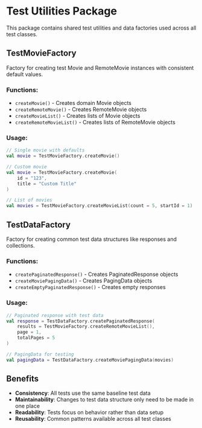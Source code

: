 # Test Utilities Package

This package contains shared test utilities and data factories used across all test classes.

## TestMovieFactory

Factory for creating test Movie and RemoteMovie instances with consistent default values.

### Functions:

- `createMovie()` - Creates domain Movie objects
- `createRemoteMovie()` - Creates RemoteMovie objects
- `createMovieList()` - Creates lists of Movie objects
- `createRemoteMovieList()` - Creates lists of RemoteMovie objects

### Usage:

```kotlin
// Single movie with defaults
val movie = TestMovieFactory.createMovie()

// Custom movie
val movie = TestMovieFactory.createMovie(
	id = "123",
	title = "Custom Title"
)

// List of movies
val movies = TestMovieFactory.createMovieList(count = 5, startId = 1)
```

## TestDataFactory

Factory for creating common test data structures like responses and collections.

### Functions:

- `createPaginatedResponse()` - Creates PaginatedResponse objects
- `createMoviePagingData()` - Creates PagingData objects
- `createEmptyPaginatedResponse()` - Creates empty responses

### Usage:

```kotlin
// Paginated response with test data
val response = TestDataFactory.createPaginatedResponse(
	results = TestMovieFactory.createRemoteMovieList(),
	page = 1,
	totalPages = 5
)

// PagingData for testing
val pagingData = TestDataFactory.createMoviePagingData(movies)
```

## Benefits

- **Consistency**: All tests use the same baseline test data
- **Maintainability**: Changes to test data structure only need to be made in one place
- **Readability**: Tests focus on behavior rather than data setup
- **Reusability**: Common patterns available across all test classes
